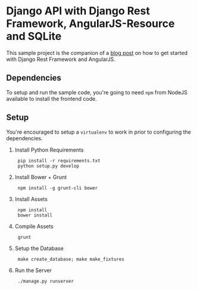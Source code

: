 # Django API with Django Rest Framework, AngularJS-Resource and SQLite

This sample project is the companion of a [blog post](http://kevinastone.github.io/getting-started-with-django-rest-framework-and-angularjs.html) on how to get started with Django Rest Framework and AngularJS.

## Dependencies

To setup and run the sample code, you're going to need `npm` from NodeJS available to install the frontend code.

## Setup

You're encouraged to setup a `virtualenv` to work in prior to configuring the dependencies.

1. Install Python Requirements

        pip install -r requirements.txt
        python setup.py develop

2. Install Bower + Grunt

		npm install -g grunt-cli bower

3. Install Assets

        npm install
        bower install

4. Compile Assets

        grunt

5. Setup the Database

        make create_database; make make_fixtures

6. Run the Server

        ./manage.py runserver

